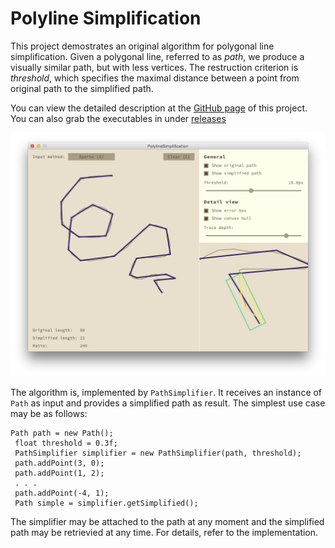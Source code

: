 Polyline Simplification
=======================

This project demostrates an original algorithm for polygonal line
simplification. Given a polygonal line, referred to as _path_, we produce
a visually similar path, but with less vertices. The restruction criterion is
_threshold_, which specifies the maximal distance between a point from
original path to the simplified path.

You can view the detailed description at the
[GitHub page](mkacz91.github.io/PolylineSimplifcation) of this project. You can
also grab the executables in under
[releases](https://github.com/mkacz91/PolylineSimplification/releases)

![Demo app screenshot](screenshot.png)

The algorithm is, implemented by `PathSimplifier`. It receives an instance of
`Path` as input and provides a simplified path as result. The simplest use case
may be as follows:

    Path path = new Path();
     float threshold = 0.3f;
     PathSimplifier simplifier = new PathSimplifier(path, threshold);
     path.addPoint(3, 0);
     path.addPoint(1, 2);
     . . .
     path.addPoint(-4, 1);
     Path simple = simplifier.getSimplified();

The simplifier may be attached to the path at any moment and the simplified
path may be retrievied at any time. For details, refer to the implementation.
